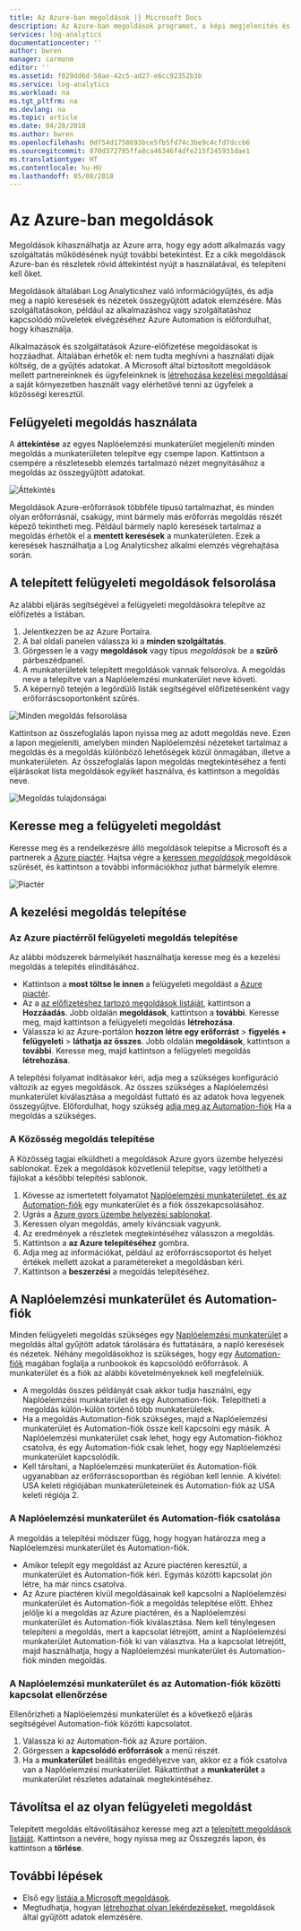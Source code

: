 ```yaml
---
title: Az Azure-ban megoldások |} Microsoft Docs
description: Az Azure-ban megoldások programot, a képi megjelenítés és az adatokat, amelyek egy adott probléma terület körül átalakítani metrikák biztosítanak beszerzési szabályok gyűjteménye.  Ez a cikk bemutatja, telepítéséről és használatáról a felügyeleti megoldás.
services: log-analytics
documentationcenter: ''
author: bwren
manager: carmonm
editor: ''
ms.assetid: f029dd6d-58ae-42c5-ad27-e6cc92352b3b
ms.service: log-analytics
ms.workload: na
ms.tgt_pltfrm: na
ms.devlang: na
ms.topic: article
ms.date: 04/20/2018
ms.author: bwren
ms.openlocfilehash: 0df54d1758693bce5fb5fd74c3be9c4cfd7dccb6
ms.sourcegitcommit: 870d372785ffa8ca46346f4dfe215f245931dae1
ms.translationtype: HT
ms.contentlocale: hu-HU
ms.lasthandoff: 05/08/2018
---
```

# <a name="management-solutions-in-azure"></a>Az Azure-ban megoldások
Megoldások kihasználhatja az Azure arra, hogy egy adott alkalmazás vagy szolgáltatás működésének nyújt további betekintést. Ez a cikk megoldások Azure-ban és részletek rövid áttekintést nyújt a használatával, és telepíteni kell őket.

Megoldások általában Log Analyticshez való információgyűjtés, és adja meg a napló keresések és nézetek összegyűjtött adatok elemzésére. Más szolgáltatásokon, például az alkalmazáshoz vagy szolgáltatáshoz kapcsolódó műveletek elvégzéséhez Azure Automation is előfordulhat, hogy kihasználja.

Alkalmazások és szolgáltatások Azure-előfizetése megoldásokat is hozzáadhat. Általában érhetők el: nem tudta meghívni a használati díjak költség, de a gyűjtés adatokat. A Microsoft által biztosított megoldások mellett partnereinknek és ügyfeleinknek is [létrehozása kezelési megoldásai](../monitoring/monitoring-solutions-creating.md) a saját környezetben használt vagy elérhetővé tenni az ügyfelek a közösségi keresztül.

## <a name="using-management-solutions"></a>Felügyeleti megoldás használata
A **áttekintése** az egyes Naplóelemzési munkaterület megjeleníti minden megoldás a munkaterületen telepítve egy csempe lapon. Kattintson a csempére a részletesebb elemzés tartalmazó nézet megnyitásához a megoldás az összegyűjtött adatokat.

![Áttekintés](media/monitoring-solutions/overview.png)

Megoldások Azure-erőforrások többféle típusú tartalmazhat, és minden olyan erőforrásnál, csakúgy, mint bármely más erőforrás megoldás részét képező tekintheti meg. Például bármely napló keresések tartalmaz a megoldás érhetők el a **mentett keresések** a munkaterületen. Ezek a keresések használhatja a Log Analyticshez alkalmi elemzés végrehajtása során.

## <a name="list-installed-management-solutions"></a>A telepített felügyeleti megoldások felsorolása 
Az alábbi eljárás segítségével a felügyeleti megoldásokra telepítve az előfizetés a listában.

1. Jelentkezzen be az Azure Portalra.
2. A bal oldali panelen válassza ki a **minden szolgáltatás**.
3. Görgessen le a vagy **megoldások** vagy típus *megoldások* be a **szűrő** párbeszédpanel.
4. A munkaterületek telepített megoldások vannak felsorolva. A megoldás neve a telepítve van a Naplóelemzési munkaterület neve követi.
1. A képernyő tetején a legördülő listák segítségével előfizetésenként vagy erőforráscsoportonként szűrés.


![Minden megoldás felsorolása](media/monitoring-solutions/list-solutions-all.png)

Kattintson az összefoglalás lapon nyissa meg az adott megoldás neve. Ezen a lapon megjeleníti, amelyben minden Naplóelemzési nézeteket tartalmaz a megoldás és a megoldás különböző lehetőségek közül önmagában, illetve a munkaterületen. Az összefoglalás lapon megoldás megtekintéséhez a fenti eljárásokat lista megoldások egyikét használva, és kattintson a megoldás neve.

![Megoldás tulajdonságai](media/monitoring-solutions/solution-properties.png)


## <a name="find-management-solutions"></a>Keresse meg a felügyeleti megoldást
Keresse meg és a rendelkezésre álló megoldások telepítse a Microsoft és a partnerek a [Azure piactér](https://azuremarketplace.microsoft.com/marketplace). Hajtsa végre a [keressen *megoldások* ](https://azuremarketplace.microsoft.com/marketplace/apps/category/monitoring-management?page=1&subcategories=management-solutions) megoldások szűrését, és kattintson a további információkhoz juthat bármelyik elemre.

![Piactér](media/monitoring-solutions/marketplace.png)

## <a name="install-a-management-solution"></a>A kezelési megoldás telepítése

### <a name="install-a-management-solution-from-the-azure-marketplace"></a>Az Azure piactérről felügyeleti megoldás telepítése
Az alábbi módszerek bármelyikét használhatja keresse meg és a kezelési megoldás a telepítés elindításához.

- Kattintson a **most töltse le innen** a felügyeleti megoldást a [Azure piactér](#find-management-solutions).
- Az a [az előfizetéshez tartozó megoldások listáját](#list-installed-management-solutions), kattintson a **Hozzáadás**. Jobb oldalán **megoldások**, kattintson a **további**. Keresse meg, majd kattintson a felügyeleti megoldás **létrehozása**.
- Válassza ki az Azure-portálon **hozzon létre egy erőforrást** > **figyelés + felügyeleti** > **láthatja az összes**. Jobb oldalán **megoldások**, kattintson a **további**. Keresse meg, majd kattintson a felügyeleti megoldás **létrehozása**.

A telepítési folyamat indításakor kéri, adja meg a szükséges konfiguráció változik az egyes megoldások. Az összes szükséges a Naplóelemzési munkaterület kiválasztása a megoldást futtató és az adatok hova legyenek összegyűjtve. Előfordulhat, hogy szükség [adja meg az Automation-fiók](#log-analytics-workspace-and-automation-account) Ha a megoldás a szükséges.

### <a name="install-a-solution-from-the-community"></a>A Közösség megoldás telepítése
A Közösség tagjai elküldheti a megoldások Azure gyors üzembe helyezési sablonokat. Ezek a megoldások közvetlenül telepítse, vagy letöltheti a fájlokat a későbbi telepítési sablonok.

1. Kövesse az ismertetett folyamatot [Naplóelemzési munkaterületet, és az Automation-fiók](#log-analytics-workspace-and-automation-account) egy munkaterület és a fiók összekapcsolásához.
2. Ugrás a [Azure gyors üzembe helyezési sablonokat](https://azure.microsoft.com/documentation/templates/). 
3. Keressen olyan megoldás, amely kíváncsiak vagyunk.
4. Az eredmények a részletek megtekintéséhez válasszon a megoldás.
5. Kattintson a **az Azure telepítéséhez** gombra.
6. Adja meg az információkat, például az erőforráscsoportot és helyet értékek mellett azokat a paramétereket a megoldásban kéri.
7. Kattintson a **beszerzési** a megoldás telepítéséhez.


## <a name="log-analytics-workspace-and-automation-account"></a>A Naplóelemzési munkaterület és Automation-fiók
Minden felügyeleti megoldás szükséges egy [Naplóelemzési munkaterület](../log-analytics/log-analytics-manage-access.md) a megoldás által gyűjtött adatok tárolására és futtatására, a napló keresések és nézetek. Néhány megoldásokhoz is szükséges, hogy egy [Automation-fiók](../automation/automation-security-overview.md#automation-account-overview) magában foglalja a runbookok és kapcsolódó erőforrások. A munkaterület és a fiók az alábbi követelményeknek kell megfelelniük.

* A megoldás összes példányát csak akkor tudja használni, egy Naplóelemzési munkaterület és egy Automation-fiók. Telepítheti a megoldás külön-külön történő több munkaterületek.
* Ha a megoldás Automation-fiók szükséges, majd a Naplóelemzési munkaterület és Automation-fiók össze kell kapcsolni egy másik. A Naplóelemzési munkaterület csak lehet, hogy egy Automation-fiókhoz csatolva, és egy Automation-fiók csak lehet, hogy egy Naplóelemzési munkaterület kapcsolódik.
* Kell társítani, a Naplóelemzési munkaterület és Automation-fiók ugyanabban az erőforráscsoportban és régióban kell lennie. A kivétel: USA keleti régiójában munkaterületeinek és Automation-fiók az USA keleti régiója 2.

### <a name="creating-a-link-between-a-log-analytics-workspace-and-automation-account"></a>A Naplóelemzési munkaterület és Automation-fiók csatolása
A megoldás a telepítési módszer függ, hogy hogyan határozza meg a Naplóelemzési munkaterület és Automation-fiók.

* Amikor telepít egy megoldást az Azure piactéren keresztül, a munkaterület és Automation-fiók kéri. Egymás közötti kapcsolat jön létre, ha már nincs csatolva.
* Az Azure piactéren kívül megoldásainak kell kapcsolni a Naplóelemzési munkaterület és Automation-fiók a megoldás telepítése előtt. Ehhez jelölje ki a megoldás az Azure piactéren, és a Naplóelemzési munkaterület és Automation-fiók kiválasztása. Nem kell ténylegesen telepíteni a megoldás, mert a kapcsolat létrejött, amint a Naplóelemzési munkaterület Automation-fiók ki van választva. Ha a kapcsolat létrejött, majd használhatja, hogy a Naplóelemzési munkaterület és Automation-fiók minden megoldás.

### <a name="verifying-the-link-between-a-log-analytics-workspace-and-automation-account"></a>A Naplóelemzési munkaterület és az Automation-fiók közötti kapcsolat ellenőrzése
Ellenőrizheti a Naplóelemzési munkaterület és a következő eljárás segítségével Automation-fiók közötti kapcsolatot.

1. Válassza ki az Automation-fiók az Azure portálon.
1. Görgessen a **kapcsolódó erőforrások** a menü részét.
1. Ha a **munkaterület** beállítás engedélyezve van, akkor ez a fiók csatolva van a Naplóelemzési munkaterület. Rákattinthat a **munkaterület** a munkaterület részletes adatainak megtekintéséhez.

## <a name="remove-a-management-solution"></a>Távolítsa el az olyan felügyeleti megoldást
Telepített megoldás eltávolításához keresse meg azt a [telepített megoldások listáját](#list-installed-management-solutions). Kattintson a nevére, hogy nyissa meg az Összegzés lapon, és kattintson a **törlése**.




## <a name="next-steps"></a>További lépések
* Első egy [listája a Microsoft megoldások](monitoring-solutions-inventory.md).
* Megtudhatja, hogyan [létrehozhat olyan lekérdezéseket,](../log-analytics/log-analytics-log-searches.md) megoldások által gyűjtött adatok elemzésére.

